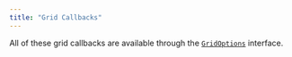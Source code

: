 ```yaml
---
title: "Grid Callbacks"
---
```


All of these grid callbacks are available through the [`GridOptions`](/grid-interface/#grid-options) interface.

<api-documentation source='callbacks.json'></api-documentation>
